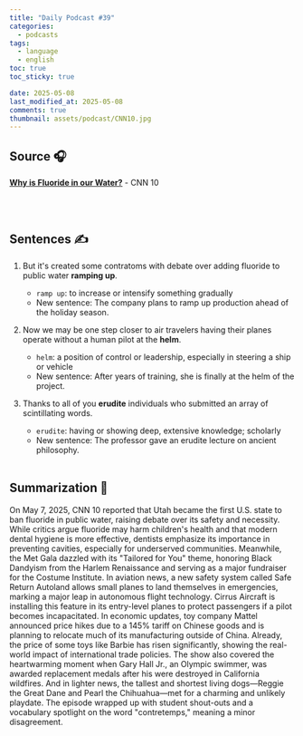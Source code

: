 ```yaml
---
title: "Daily Podcast #39"
categories:
  - podcasts
tags:
  - language
  - english
toc: true
toc_sticky: true

date: 2025-05-08
last_modified_at: 2025-05-08
comments: true
thumbnail: assets/podcast/CNN10.jpg
---
```


## Source 🎧
[**Why is Fluoride in our Water?**](https://podcasts.apple.com/kr/podcast/cnn-10/id1766786641?i=1000706662543)
 \- CNN 10

<br><br>
## Sentences ✍️

1. But it's created some contratoms with debate over adding fluoride to public water **ramping up**.
   - `ramp up`: to increase or intensify something gradually
   - New sentence: The company plans to ramp up production ahead of the holiday season.


2. Now we may be one step closer to air travelers having their planes operate without a human pilot at the **helm**.
   - `helm`: a position of control or leadership, especially in steering a ship or vehicle
   - New sentence: After years of training, she is finally at the helm of the project.


3. Thanks to all of you **erudite** individuals who submitted an array of scintillating words.
   - `erudite`: having or showing deep, extensive knowledge; scholarly
   - New sentence: The professor gave an erudite lecture on ancient philosophy.
<br><br>


## Summarization 👀
On May 7, 2025, CNN 10 reported that Utah became the first U.S. state to ban fluoride in public water, raising debate over its safety and necessity. While critics argue fluoride may harm children's health and that modern dental hygiene is more effective, dentists emphasize its importance in preventing cavities, especially for underserved communities. Meanwhile, the Met Gala dazzled with its "Tailored for You" theme, honoring Black Dandyism from the Harlem Renaissance and serving as a major fundraiser for the Costume Institute. In aviation news, a new safety system called Safe Return Autoland allows small planes to land themselves in emergencies, marking a major leap in autonomous flight technology. Cirrus Aircraft is installing this feature in its entry-level planes to protect passengers if a pilot becomes incapacitated. In economic updates, toy company Mattel announced price hikes due to a 145% tariff on Chinese goods and is planning to relocate much of its manufacturing outside of China. Already, the price of some toys like Barbie has risen significantly, showing the real-world impact of international trade policies. The show also covered the heartwarming moment when Gary Hall Jr., an Olympic swimmer, was awarded replacement medals after his were destroyed in California wildfires. And in lighter news, the tallest and shortest living dogs—Reggie the Great Dane and Pearl the Chihuahua—met for a charming and unlikely playdate. The episode wrapped up with student shout-outs and a vocabulary spotlight on the word "contretemps," meaning a minor disagreement.
<br><br>